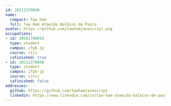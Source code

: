 ```yaml
---
id: 20212370048
name:
  compact: Taw Ham
  full: Taw Ham Almeida Balbino de Paula
avatar: https://github.com/tawhamjavascript.png
occupations:
- id: 20181780014
  type: student
  campus: ifpb-jp
  course: ctii
  isFinished: true
- id: 20212370048
  type: student
  campus: ifpb-jp
  course: cstsi
  isFinished: false
addresses:
  github: https://github.com/tawhamjavascript
  linkedin: https://www.linkedin.com/in/taw-ham-almeida-balbino-de-paula-117691218/
---
```

